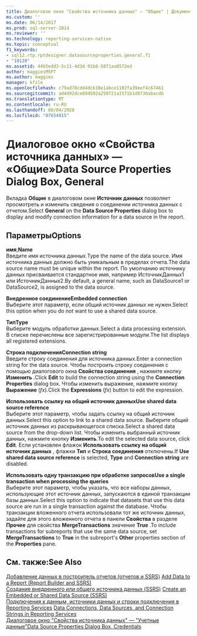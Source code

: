 ```yaml
---
title: Диалоговое окно "Свойства источника данных" — "Общие" | Документация Майкрософт
ms.custom: ''
ms.date: 06/14/2017
ms.prod: sql-server-2014
ms.reviewer: ''
ms.technology: reporting-services-native
ms.topic: conceptual
f1_keywords:
- sql12.rtp.rptdesigner.datasourceproperties.general.f1
- "10120"
ms.assetid: 44b5edd3-5c11-4d3d-91b8-5871aa0572ed
author: maggiesMSFT
ms.author: maggies
manager: kfile
ms.openlocfilehash: c79ad70cdd4dcb10e1abce1102fa39eef4c67461
ms.sourcegitcommit: ad4d92dce894592a259721a1571b1d8736abacdb
ms.translationtype: MT
ms.contentlocale: ru-RU
ms.lasthandoff: 08/04/2020
ms.locfileid: "87654915"
---
```

# <a name="data-source-properties-dialog-box-general"></a><span data-ttu-id="feaba-102">Диалоговое окно «Свойства источника данных» — «Общие»</span><span class="sxs-lookup"><span data-stu-id="feaba-102">Data Source Properties Dialog Box, General</span></span>
  <span data-ttu-id="feaba-103">Вкладка **Общие** в диалоговом окне **Источник данных** позволяет просмотреть и изменить сведения о соединении источника данных с отчетом.</span><span class="sxs-lookup"><span data-stu-id="feaba-103">Select **General** on the **Data Source Properties** dialog box to display and modify connection information for a data source in the report.</span></span>  
  
## <a name="options"></a><span data-ttu-id="feaba-104">Параметры</span><span class="sxs-lookup"><span data-stu-id="feaba-104">Options</span></span>  
 <span data-ttu-id="feaba-105">**имя**;</span><span class="sxs-lookup"><span data-stu-id="feaba-105">**Name**</span></span>  
 <span data-ttu-id="feaba-106">Введите имя источника данных.</span><span class="sxs-lookup"><span data-stu-id="feaba-106">Type the name of the data source.</span></span> <span data-ttu-id="feaba-107">Имя источника данных должно быть уникальным в пределах отчета.</span><span class="sxs-lookup"><span data-stu-id="feaba-107">The data source name must be unique within the report.</span></span> <span data-ttu-id="feaba-108">По умолчанию источнику данных присваивается стандартное имя, например ИсточникДанных1 или ИсточникДанных2.</span><span class="sxs-lookup"><span data-stu-id="feaba-108">By default, a general name, such as DataSource1 or DataSource2, is assigned to the data source.</span></span>  
  
 <span data-ttu-id="feaba-109">**Внедренное соединение**</span><span class="sxs-lookup"><span data-stu-id="feaba-109">**Embedded connection**</span></span>  
 <span data-ttu-id="feaba-110">Выберите этот параметр, если общий источник данных не нужен.</span><span class="sxs-lookup"><span data-stu-id="feaba-110">Select this option when you do not want to use a shared data source.</span></span>  
  
 <span data-ttu-id="feaba-111">**Тип**</span><span class="sxs-lookup"><span data-stu-id="feaba-111">**Type**</span></span>  
 <span data-ttu-id="feaba-112">Выберите модуль обработки данных.</span><span class="sxs-lookup"><span data-stu-id="feaba-112">Select a data processing extension.</span></span> <span data-ttu-id="feaba-113">В списке перечислены все зарегистрированные модули.</span><span class="sxs-lookup"><span data-stu-id="feaba-113">The list displays all registered extensions.</span></span>  
  
 <span data-ttu-id="feaba-114">**Строка подключения**</span><span class="sxs-lookup"><span data-stu-id="feaba-114">**Connection string**</span></span>  
 <span data-ttu-id="feaba-115">Введите строку соединения для источника данных.</span><span class="sxs-lookup"><span data-stu-id="feaba-115">Enter a connection string for the data source.</span></span> <span data-ttu-id="feaba-116">Чтобы построить строку соединения с помощью диалогового окна **Свойства соединения** , нажмите кнопку **Изменить** .</span><span class="sxs-lookup"><span data-stu-id="feaba-116">Click **Edit** to build the connection string using the **Connection Properties** dialog box.</span></span> <span data-ttu-id="feaba-117">Чтобы изменить выражение, нажмите кнопку **Выражение** (*fx*).</span><span class="sxs-lookup"><span data-stu-id="feaba-117">Click the **Expressions** (*fx*) button to edit the expression.</span></span>  
  
 <span data-ttu-id="feaba-118">**Использовать ссылку на общий источник данных**</span><span class="sxs-lookup"><span data-stu-id="feaba-118">**Use shared data source reference**</span></span>  
 <span data-ttu-id="feaba-119">Выберите этот параметр, чтобы задать ссылку на общий источник данных.</span><span class="sxs-lookup"><span data-stu-id="feaba-119">Select this option to link to a shared data source.</span></span> <span data-ttu-id="feaba-120">Выберите общий источник данных из раскрывающегося списка.</span><span class="sxs-lookup"><span data-stu-id="feaba-120">Select a shared data source from the drop-down list.</span></span> <span data-ttu-id="feaba-121">Чтобы изменить выбранный источник данных, нажмите кнопку **Изменить**.</span><span class="sxs-lookup"><span data-stu-id="feaba-121">To edit the selected data source, click **Edit**.</span></span> <span data-ttu-id="feaba-122">Если установлен флажок **Использовать ссылку на общий источник данных** , флажки **Тип** и **Строка соединения** отключены.</span><span class="sxs-lookup"><span data-stu-id="feaba-122">If **Use shared data source reference** is selected, **Type** and **Connection string** are disabled.</span></span>  
  
 <span data-ttu-id="feaba-123">**Использовать одну транзакцию при обработке запросов**</span><span class="sxs-lookup"><span data-stu-id="feaba-123">**Use a single transaction when processing the queries**</span></span>  
 <span data-ttu-id="feaba-124">Выберите этот параметр, чтобы указать, что все наборы данных, использующие этот источник данных, запускаются в единой транзакции базы данных.</span><span class="sxs-lookup"><span data-stu-id="feaba-124">Select this option to indicate that datasets that use this data source are run in a single transaction against the database.</span></span> <span data-ttu-id="feaba-125">Чтобы транзакции вложенного отчета использовали тот же источник данных, задайте для этого вложенного отчета в панели **Свойства** в разделе **Прочее** для свойства **MergeTransactions** значение **True** .</span><span class="sxs-lookup"><span data-stu-id="feaba-125">To include transactions for subreports that use the same data source, set **MergeTransactions** to **True** in the subreport's **Other** properties section of the **Properties** pane.</span></span>  
  
## <a name="see-also"></a><span data-ttu-id="feaba-126">См. также:</span><span class="sxs-lookup"><span data-stu-id="feaba-126">See Also</span></span>  
 <span data-ttu-id="feaba-127">[Добавление данных в построитель отчетов &#40;отчетов и SSRS&#41;](report-data/report-datasets-ssrs.md) </span><span class="sxs-lookup"><span data-stu-id="feaba-127">[Add Data to a Report &#40;Report Builder and SSRS&#41;](report-data/report-datasets-ssrs.md) </span></span>  
 <span data-ttu-id="feaba-128">[Создание внедренного или общего источника данных &#40;SSRS&#41;](../../2014/reporting-services/create-an-embedded-or-shared-data-source-ssrs.md) </span><span class="sxs-lookup"><span data-stu-id="feaba-128">[Create an Embedded or Shared Data Source &#40;SSRS&#41;](../../2014/reporting-services/create-an-embedded-or-shared-data-source-ssrs.md) </span></span>  
 <span data-ttu-id="feaba-129">[Подключения к данным, источники данных и строки подключения в Reporting Services](../../2014/reporting-services/data-connections-data-sources-and-connection-strings-in-reporting-services.md) </span><span class="sxs-lookup"><span data-stu-id="feaba-129">[Data Connections, Data Sources, and Connection Strings in Reporting Services](../../2014/reporting-services/data-connections-data-sources-and-connection-strings-in-reporting-services.md) </span></span>  
 [<span data-ttu-id="feaba-130">Диалоговое окно "Свойства источника данных" — "Учетные данные"</span><span class="sxs-lookup"><span data-stu-id="feaba-130">Data Source Properties Dialog Box, Credentials</span></span>](../../2014/reporting-services/data-source-properties-dialog-box-credentials.md)  
  
  

